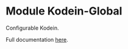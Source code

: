 # Module Kodein-Global

Configurable Kodein.

Full documentation [here](https://salomonbrys.github.io/Kodein/).
